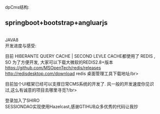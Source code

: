 dpCms结构:</br>
<h2>springboot+bootstrap+angluarjs</h2></br>
JAVA8
</br>
开发进度与感受:</br>

目前 HIBERANTE QUERY CACHE | SECOND LEVLE CACHE都使用了 REDIS , SO 为了方便开发, 大家可以下载大微软的REDIS2.8+版本
https://github.com/MSOpenTech/redis/releases</br>
http://redisdesktop.com/download redis 桌面管理工具下载地址/br>

目前加个UI框架已经可以支撑日常CMS系统的开发了. 风一般的开发速度你见识过,这么有诚意的项目去哪里寻觅?/br>

登录加入了SHIRO</br>
SESSIONDAO实现使用Hazelcast,感谢GTIHUB众多优秀的代码让我抄</br>

